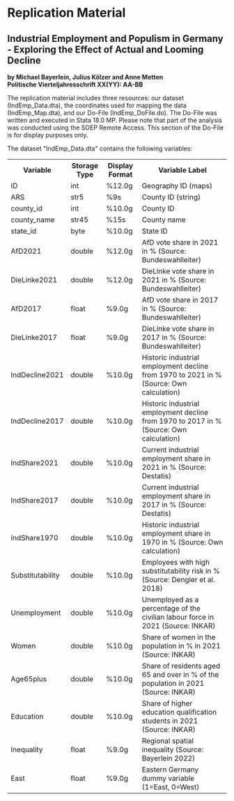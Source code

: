 # Replication Material

## Industrial Employment and Populism in Germany - Exploring the Effect of Actual and Looming Decline
**by Michael Bayerlein, Julius Kölzer and Anne Metten** \
**Politische Vierteljahresschrift XX(YY): AA-BB**

The replication material includes three resources: our dataset (IndEmp_Data.dta), the coordinates used for mapping the data (IndEmp_Map.dta), and our Do-File (IndEmp_DoFile.do). The Do-File was written and executed in Stata 18.0 MP. Please note that part of the analysis was conducted using the SOEP Remote Access. This section of the Do-File is for display purposes only.

The dataset "IndEmp_Data.dta" contains the following variables:
<!DOCTYPE html>
<html>
<body>
    <table>
        <tr>
            <th>Variable</th>
            <th>Storage Type</th>
            <th>Display Format</th>
            <th>Variable Label</th>
        </tr>
        <tr>
            <td>ID</td>
            <td>int</td>
            <td>%12.0g</td>
            <td>Geography ID (maps)</td>
        </tr>
        <tr>
            <td>ARS</td>
            <td>str5</td>
            <td>%9s</td>
            <td>County ID (string)</td>
        </tr>
        <tr>
            <td>county_id</td>
            <td>int</td>
            <td>%10.0g</td>
            <td>County ID</td>
        </tr>
        <tr>
            <td>county_name</td>
            <td>str45</td>
            <td>%15s</td>
            <td>County name</td>
        </tr>
        <tr>
            <td>state_id</td>
            <td>byte</td>
            <td>%10.0g</td>
            <td>State ID</td>
        </tr>
        <tr>
            <td>AfD2021</td>
            <td>double</td>
            <td>%12.0g</td>
            <td>AfD vote share in 2021 in % (Source: Bundeswahlleiter)</td>
        </tr>
        <tr>
            <td>DieLinke2021</td>
            <td>double</td>
            <td>%12.0g</td>
            <td>DieLinke vote share in 2021 in % (Source: Bundeswahlleiter)</td>
        </tr>
        <tr>
            <td>AfD2017</td>
            <td>float</td>
            <td>%9.0g</td>
            <td>AfD vote share in 2017 in % (Source: Bundeswahlleiter)</td>
        </tr>
        <tr>
            <td>DieLinke2017</td>
            <td>float</td>
            <td>%9.0g</td>
            <td>DieLinke vote share in 2017 in % (Source: Bundeswahlleiter)</td>
        </tr>
        <tr>
            <td>IndDecline2021</td>
            <td>double</td>
            <td>%10.0g</td>
            <td>Historic industrial employment decline from 1970 to 2021 in % (Source: Own calculation)</td>
        </tr>
        <tr>
            <td>IndDecline2017</td>
            <td>double</td>
            <td>%10.0g</td>
            <td>Historic industrial employment decline from 1970 to 2017 in % (Source: Own calculation)</td>
        </tr>
        <tr>
            <td>IndShare2021</td>
            <td>double</td>
            <td>%10.0g</td>
            <td>Current industrial employment share in 2021 in % (Source: Destatis)</td>
        </tr>
        <tr>
            <td>IndShare2017</td>
            <td>double</td>
            <td>%10.0g</td>
            <td>Current industrial employment share in 2017 in % (Source: Destatis)</td>
        </tr>
        <tr>
            <td>IndShare1970</td>
            <td>double</td>
            <td>%10.0g</td>
            <td>Historic industrial employment share in 1970 in % (Source: Own calculation)</td>
        </tr>
        <tr>
            <td>Substitutability</td>
            <td>double</td>
            <td>%10.0g</td>
            <td>Employees with high substitutability risk in % (Source: Dengler et al. 2018)</td>
        </tr>
        <tr>
            <td>Unemployment</td>
            <td>double</td>
            <td>%10.0g</td>
            <td>Unemployed as a percentage of the civilian labour force in 2021 (Source: INKAR)</td>
        </tr>
        <tr>
            <td>Women</td>
            <td>double</td>
            <td>%10.0g</td>
            <td>Share of women in the population in % in 2021 (Source: INKAR)</td>
        </tr>
        <tr>
            <td>Age65plus</td>
            <td>double</td>
            <td>%10.0g</td>
            <td>Share of residents aged 65 and over in % of the population in 2021 (Source: INKAR)</td>
        </tr>
        <tr>
            <td>Education</td>
            <td>double</td>
            <td>%10.0g</td>
            <td>Share of higher education qualification students in 2021 (Source: INKAR)</td>
        </tr>
        <tr>
            <td>Inequality</td>
            <td>float</td>
            <td>%9.0g</td>
            <td>Regional spatial inequality (Source: Bayerlein 2022)</td>
        </tr>
        <tr>
            <td>East</td>
            <td>float</td>
            <td>%9.0g</td>
            <td>Eastern Germany dummy variable (1=East, 0=West)</td>
        </tr>
</body>
</html>
